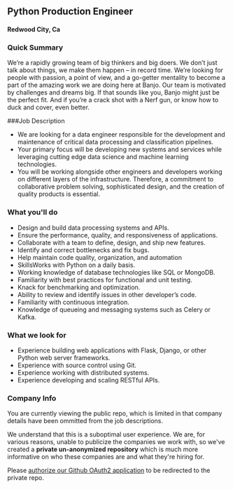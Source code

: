 ## Python Production Engineer 
#### Redwood City, Ca

### Quick Summary
We’re a rapidly growing team of big thinkers and big doers. We don’t just talk about things, we make them happen – in record time. We’re looking for people with passion, a point of view, and a go-getter mentality to become a part of the amazing work we are doing here at Banjo. Our team is motivated by challenges and dreams big. If that sounds like you, Banjo might just be the perfect fit. And if you’re a crack shot with a Nerf gun, or know how to duck and cover, even better.

###Job Description
+  We are looking for a data engineer responsible for the development and maintenance of critical data processing and classification pipelines. 
+ Your primary focus will be developing new systems and services while leveraging cutting edge data science and machine learning technologies. 
+ You will be working alongside other engineers and developers working on different layers of the infrastructure. Therefore, a commitment to collaborative problem solving, sophisticated design, and the creation of quality products is essential.

### What you'll do
+ Design and build data processing systems and APIs.
+ Ensure the performance, quality, and responsiveness of applications.
+ Collaborate with a team to define, design, and ship new features.
+ Identify and correct bottlenecks and fix bugs.
+ Help maintain code quality, organization, and automation
+ SkillsWorks with Python on a daily basis.
+ Working knowledge of database technologies like SQL or MongoDB.
+ Familiarity with best practices for functional and unit testing.
+ Knack for benchmarking and optimization.
+ Ability to review and identify issues in other developer’s code.
+ Familiarity with continuous integration.
+ Knowledge of queueing and messaging systems such as Celery or Kafka.

### What we look for
+ Experience building web applications with Flask, Django, or other Python web server frameworks. 
+ Experience with source control using Git.
+ Experience working with distributed systems.
+ Experience developing and scaling RESTful APIs.

### Company Info
You are currently viewing the public repo, which is limited in that company details have been ommitted from the job descriptions.  
    
We understand that this is a suboptimal user experience.  We are, for various reasons, unable to publicize the companies we work with, so we've
created a **private un-anonymized repository** which is much more informative on who these companies are and what they're hiring for.  
    
Please [authorize our Github OAuth2 application](https://letsrockit.co/users/auth/github?job_id=qmfuam8-python-production-engineer) to be redirected to the private repo.
